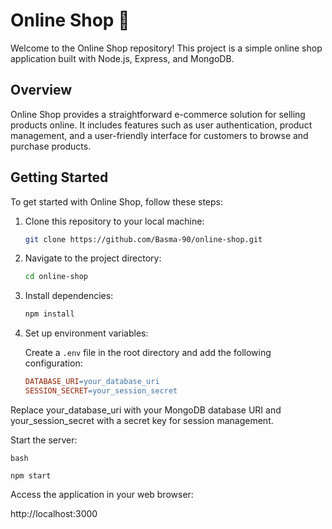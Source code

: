 # Online Shop 🛒

Welcome to the Online Shop repository! This project is a simple online shop application built with Node.js, Express, and MongoDB.

## Overview

Online Shop provides a straightforward e-commerce solution for selling products online. It includes features such as user authentication, product management, and a user-friendly interface for customers to browse and purchase products.

## Getting Started

To get started with Online Shop, follow these steps:

1. Clone this repository to your local machine:

    ```bash
    git clone https://github.com/Basma-90/online-shop.git
    ```

2. Navigate to the project directory:

    ```bash
    cd online-shop
    ```

3. Install dependencies:

    ```bash
    npm install
    ```

4. Set up environment variables:

   Create a `.env` file in the root directory and add the following configuration:

   ```makefile
   DATABASE_URI=your_database_uri
   SESSION_SECRET=your_session_secret
Replace your_database_uri with your MongoDB database URI and your_session_secret with a secret key for session management.

  Start the server:

    bash

    npm start

Access the application in your web browser:

http://localhost:3000
